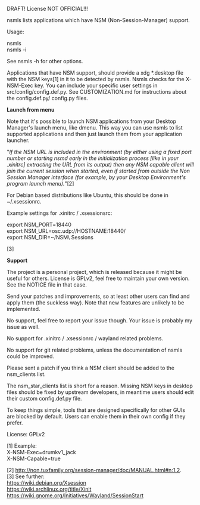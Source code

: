 DRAFT! License NOT OFFICIAL!!!



nsmls lists applications which have NSM (Non-Session-Manager) support.  

Usage:  

nsmls  
nsmls -i  

See nsmls -h for other options.  

Applications that have NSM support, should provide a xdg *.desktop file with the NSM keys[1] in it to be detected by nsmls. Nsmls checks for the X-NSM-Exec key. 
You can include your specific user settings in src/config/config.def.py. See CUSTOMIZATION.md for instructions about the config.def.py/ config.py files.  

**Launch from menu**

Note that it's possible to launch NSM applications from your Desktop Manager's launch menu, like dmenu. This way you can use nsmls to list supported applications and then just launch them from your application launcher.


"*If the NSM URL is included in the environment (by either using a fixed port number or starting nsmd early in the initialization process [like in your .xinitrc] extracting the URL from its output) then any NSM capable client will join the current session when started, even if started from outside the Non Session Manager interface (for example, by your Desktop Environment's program launch menu).*"[2]  


For Debian based distributions like Ubuntu, this should be done in ~/.xsessionrc. 

Example settings for .xinitrc / .xsessionsrc:  

export NSM_PORT=18440  
export NSM_URL=osc.udp://HOSTNAME:18440/  
export NSM_DIR=~/NSM\ Sessions  

[3]

**Support**


The project is a personal project, which is released because it might be useful for others. License is GPLv2, feel free to maintain your own version. See the NOTICE file in that case.  

Send your patches and improvements, so at least other users can find and apply them (the suckless way). Note that new features are unlikely to be implemented. 

No support, feel free to report your issue though. Your issue is probably my issue as well. 

No support for .xinitrc / .xsessionrc / wayland related problems.  

No support for git related problems, unless the documentation of nsmls could be improved.  

Please sent a patch if you think a NSM client should be added to the nsm_clients list.  

The nsm_star_clients list is short for a reason. Missing NSM keys in desktop files should be fixed by upstream developers, in meantime users should edit their custom config.def.py file.

To keep things simple, tools that are designed specifically for other GUIs are blocked by default. Users can enable them in their own config if they prefer.  


License: GPLv2  

[1] Example:  
X-NSM-Exec=drumkv1_jack  
X-NSM-Capable=true  

[2] http://non.tuxfamily.org/session-manager/doc/MANUAL.html#n:1.2.  
[3] See further:  
https://wiki.debian.org/Xsession  
https://wiki.archlinux.org/title/Xinit  
https://wiki.gnome.org/Initiatives/Wayland/SessionStart  
